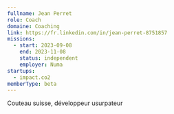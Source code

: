 ```yaml
---
fullname: Jean Perret
role: Coach
domaine: Coaching
link: https://fr.linkedin.com/in/jean-perret-8751857
missions:
  - start: 2023-09-08
    end: 2023-11-08
    status: independent
    employer: Numa
startups:
  - impact.co2
memberType: beta
---
```


Couteau suisse, développeur usurpateur
